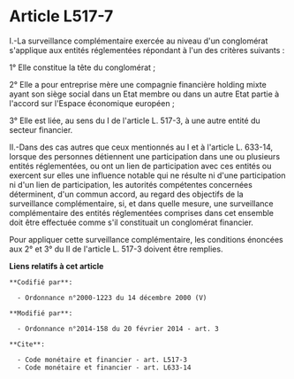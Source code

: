 # Article L517-7

I.-La surveillance complémentaire exercée au niveau d'un conglomérat s'applique aux entités réglementées répondant à l'un des
critères suivants : 

1° Elle constitue la tête du conglomérat ; 

2° Elle a pour entreprise mère une compagnie financière holding mixte ayant son siège social dans un Etat membre ou dans un
autre Etat partie à l'accord sur l'Espace économique européen ; 

3° Elle est liée, au sens du I de l'article L. 517-3, à une autre entité du secteur financier. 

II.-Dans des cas autres que ceux mentionnés au I et à l'article L. 633-14, lorsque des personnes détiennent une participation
dans une ou plusieurs entités réglementées, ou ont un lien de participation avec ces entités ou exercent sur elles une
influence notable qui ne résulte ni d'une participation ni d'un lien de participation, les autorités compétentes concernées
déterminent, d'un commun accord, au regard des objectifs de la surveillance complémentaire, si, et dans quelle mesure, une
surveillance complémentaire des entités réglementées comprises dans cet ensemble doit être effectuée comme s'il constituait
un conglomérat financier. 

Pour appliquer cette surveillance complémentaire, les conditions énoncées aux 2° et 3° du II de l'article L. 517-3 doivent
être remplies.

**Liens relatifs à cet article**

	**Codifié par**:

	  - Ordonnance n°2000-1223 du 14 décembre 2000 (V)

	**Modifié par**:

	  - Ordonnance n°2014-158 du 20 février 2014 - art. 3

	**Cite**:

	  - Code monétaire et financier - art. L517-3
	  - Code monétaire et financier - art. L633-14
